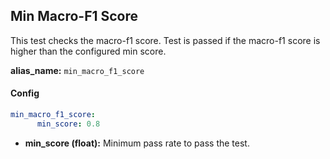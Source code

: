 
<div class="h3-box" markdown="1">

## Min Macro-F1 Score

This test checks the macro-f1 score. Test is passed if the macro-f1 score is higher than the configured min score.

**alias_name:** `min_macro_f1_score`

</div><div class="h3-box" markdown="1">

#### Config
```yaml
min_macro_f1_score:
      min_score: 0.8
```
- **min_score (float):** Minimum pass rate to pass the test.

<!-- #### Examples -->

</div>